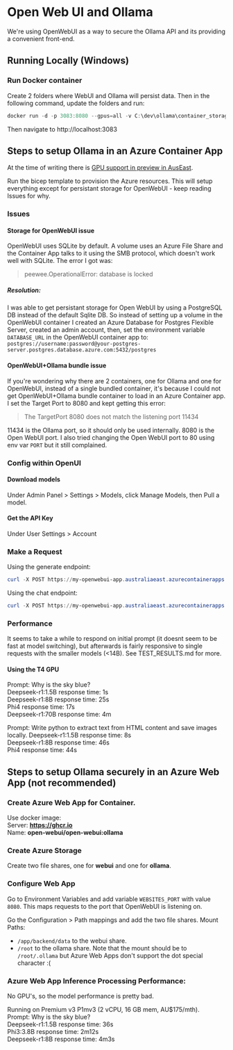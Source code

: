 # Open Web UI and Ollama

We're using OpenWebUI as a way to secure the Ollama API and its providing a convenient front-end.

## Running Locally (Windows)

### Run Docker container
Create 2 folders where WebUI and Ollama will persist data. Then in the following command, update the folders and run:
```powershell
docker run -d -p 3083:8080 --gpus=all -v C:\dev\ollama\container_storage_ollama:/root/.ollama -v C:\dev\ollama\container_storage_open_webui:/app/backend/data --name open-webui --restart always ghcr.io/open-webui/open-webui:ollama
```

Then navigate to http://localhost:3083


## Steps to setup Ollama in an Azure Container App

At the time of writing there is [GPU support in preview in AusEast](https://learn.microsoft.com/en-us/azure/container-apps/gpu-serverless-overview#supported-regions).

Run the bicep template to provision the Azure resources. This will setup everything except for persistant storage for OpenWebUI - keep reading Issues for why.

### Issues

#### Storage for OpenWebUI issue
OpenWebUI uses SQLite by default. A volume uses an Azure File Share and the Container App talks to it using the SMB protocol, which doesn't work well with SQLite. The error I got was:
> peewee.OperationalError: database is locked

##### Resolution:
I was able to get persistant storage for Open WebUI by using a PostgreSQL DB instead of the default Sqlite DB. So instead of setting up a volume in the OpenWebUI container I created an Azure Database for Postgres Flexible Server, created an admin account, then, set the environment variable `DATABASE_URL` in the OpenWebUI container app to: 
`postgres://username:password@your-postgres-server.postgres.database.azure.com:5432/postgres`

#### OpenWebUI+Ollama bundle issue
If you're wondering why there are 2 containers, one for Ollama and one for OpenWebUI, instead of a single bundled container, it's because I 
could not get OpenWebUI+Ollama bundle container to load in an Azure Container app. I set the Target Port to 8080 and kept getting this error:
> The TargetPort 8080 does not match the listening port 11434

11434 is the Ollama port, so it should only be used internally. 8080 is the Open WebUI port.
I also tried changing the Open WebUI port to 80 using env var `PORT` but it still complained.


### Config within OpenUI

#### Download models
Under Admin Panel > Settings > Models, click Manage Models, then Pull a model.

#### Get the API Key
Under User Settings > Account

### Make a Request
Using the generate endpoint:
```powershell
curl -X POST https://my-openwebui-app.australiaeast.azurecontainerapps.io/ollama/api/generate -H "Authorization: Bearer your_api_key" -H "Content-Type: application/json" -d '{"model": "phi3:latest", "prompt": "Why is the sky blue?","stream": false}'
```
Using the chat endpoint:
```powershell
curl -X POST https://my-openwebui-app.australiaeast.azurecontainerapps.io/ollama/api/chat -H "Authorization: Bearer your_api_key" -H "Content-Type: application/json" -d '{"model": "deepseek-r1:1.5b","messages": [{"role": "user","content": "Why is the sky blue?"}]}'
```

### Performance

It seems to take a while to respond on initial prompt (it doesnt seem to be fast at model switching), but afterwards is fairly responsive to single requests with the smaller models (<14B). See TEST_RESULTS.md for more.

#### Using the T4 GPU
Prompt: Why is the sky blue?  
Deepseek-r1:1.5B response time: 1s  
Deepseek-r1:8B response time: 25s  
Phi4 response time: 17s  
Deepseek-r1:70B response time: 4m

Prompt: Write python to extract text from HTML content and save images locally.
Deepseek-r1:1.5B response time: 8s  
Deepseek-r1:8B response time: 46s  
Phi4 response time: 44s  

## Steps to setup Ollama securely in an Azure Web App (not recommended)

### Create Azure Web App for Container.
Use docker image:  
Server: **https://ghcr.io**  
Name: **open-webui/open-webui:ollama**

### Create Azure Storage
Create two file shares, one for **webui** and one for **ollama**.

### Configure Web App
Go to Environment Variables and add variable `WEBSITES_PORT` with value `8080`. This maps requests to the port that OpenWebUI is listening on.

Go the Configuration > Path mappings and add the two file shares. Mount Paths:
-   `/app/backend/data` to the webui share.
-   `/root` to the ollama share. Note that the mount should be to `/root/.ollama` but Azure Web Apps don't support the dot special character :(

### Azure Web App Inference Processing Performance:
No GPU's, so the model performance is pretty bad.  

Running on Premium v3 P1mv3 (2 vCPU, 16 GB mem, AU$175/mth).  
Prompt: Why is the sky blue?  
Deepseek-r1:1.5B response time: 36s  
Phi3:3.8B response time: 2m12s  
Deepseek-r1:8B response time: 4m3s  
